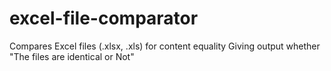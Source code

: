 # excel-file-comparator
Compares Excel files (.xlsx, .xls) for content equality
Giving output whether "The files are identical or Not"
